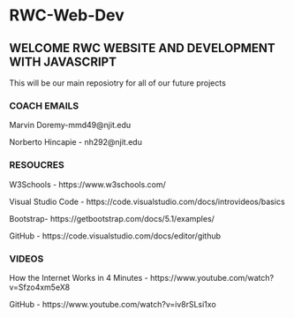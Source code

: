 # RWC-Web-Dev

<h2>WELCOME RWC  WEBSITE AND DEVELOPMENT WITH JAVASCRIPT</h2>

This will be our main reposiotry for all of our future projects 

<h3>COACH EMAILS</h3>
 <p>Marvin Doremy-mmd49@njit.edu</p>
 <p>Norberto Hincapie - nh292@njit.edu</p>
  
<h3>RESOUCRES</h3> 
<p>W3Schools - https://www.w3schools.com/</p>
<p>Visual Studio Code - https://code.visualstudio.com/docs/introvideos/basics</p>
<p>Bootstrap- https://getbootstrap.com/docs/5.1/examples/</p>
<p>GitHub - https://code.visualstudio.com/docs/editor/github</p>

<h3>VIDEOS</h3>
<p>How the Internet Works in 4 Minutes - https://www.youtube.com/watch?v=Sfzo4xm5eX8</p>
<p>GitHub - https://www.youtube.com/watch?v=iv8rSLsi1xo</p>
